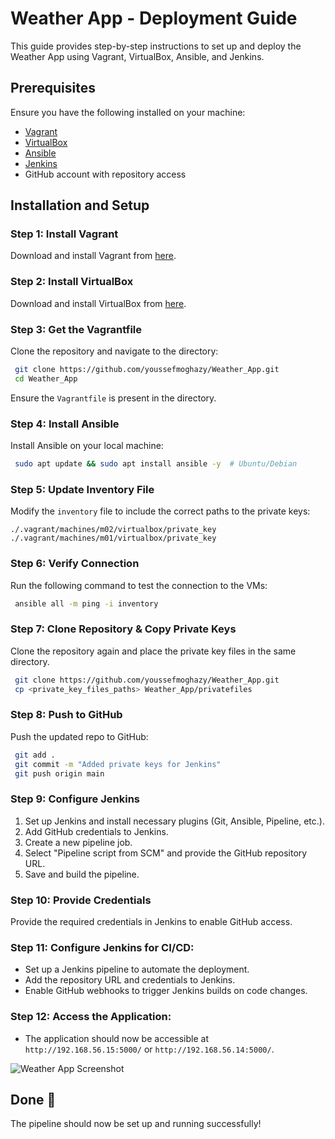 # Weather App - Deployment Guide

This guide provides step-by-step instructions to set up and deploy the Weather App using Vagrant, VirtualBox, Ansible, and Jenkins.

## Prerequisites

Ensure you have the following installed on your machine:
- [Vagrant](https://www.vagrantup.com/downloads)
- [VirtualBox](https://www.virtualbox.org/wiki/Downloads)
- [Ansible](https://docs.ansible.com/ansible/latest/installation_guide/intro_installation.html)
- [Jenkins](https://www.jenkins.io/download/)
- GitHub account with repository access

## Installation and Setup

### Step 1: Install Vagrant
Download and install Vagrant from [here](https://www.vagrantup.com/downloads).

### Step 2: Install VirtualBox
Download and install VirtualBox from [here](https://www.virtualbox.org/wiki/Downloads).

### Step 3: Get the Vagrantfile
Clone the repository and navigate to the directory:
```sh
 git clone https://github.com/youssefmoghazy/Weather_App.git
 cd Weather_App
```
Ensure the `Vagrantfile` is present in the directory.

### Step 4: Install Ansible
Install Ansible on your local machine:
```sh
 sudo apt update && sudo apt install ansible -y  # Ubuntu/Debian
```

### Step 5: Update Inventory File
Modify the `inventory` file to include the correct paths to the private keys:
```plaintext
./.vagrant/machines/m02/virtualbox/private_key
./.vagrant/machines/m01/virtualbox/private_key
```

### Step 6: Verify Connection
Run the following command to test the connection to the VMs:
```sh
 ansible all -m ping -i inventory
```

### Step 7: Clone Repository & Copy Private Keys
Clone the repository again and place the private key files in the same directory.
```sh
 git clone https://github.com/youssefmoghazy/Weather_App.git
 cp <private_key_files_paths> Weather_App/privatefiles
```

### Step 8: Push to GitHub
Push the updated repo to GitHub:
```sh
 git add .
 git commit -m "Added private keys for Jenkins"
 git push origin main
```

### Step 9: Configure Jenkins
1. Set up Jenkins and install necessary plugins (Git, Ansible, Pipeline, etc.).
2. Add GitHub credentials to Jenkins.
3. Create a new pipeline job.
4. Select "Pipeline script from SCM" and provide the GitHub repository URL.
5. Save and build the pipeline.

### Step 10: Provide Credentials
Provide the required credentials in Jenkins to enable GitHub access.

### Step 11: Configure Jenkins for CI/CD:
   - Set up a Jenkins pipeline to automate the deployment.
   - Add the repository URL and credentials to Jenkins.
   - Enable GitHub webhooks to trigger Jenkins builds on code changes.

### Step 12: Access the Application:
   - The application should now be accessible at `http://192.168.56.15:5000/` or `http://192.168.56.14:5000/`.

![Weather App Screenshot](https://github.com/youssefmoghazy/Weather_App/issues/1#issue-2856237032)


## Done 🎉
The pipeline should now be set up and running successfully!


